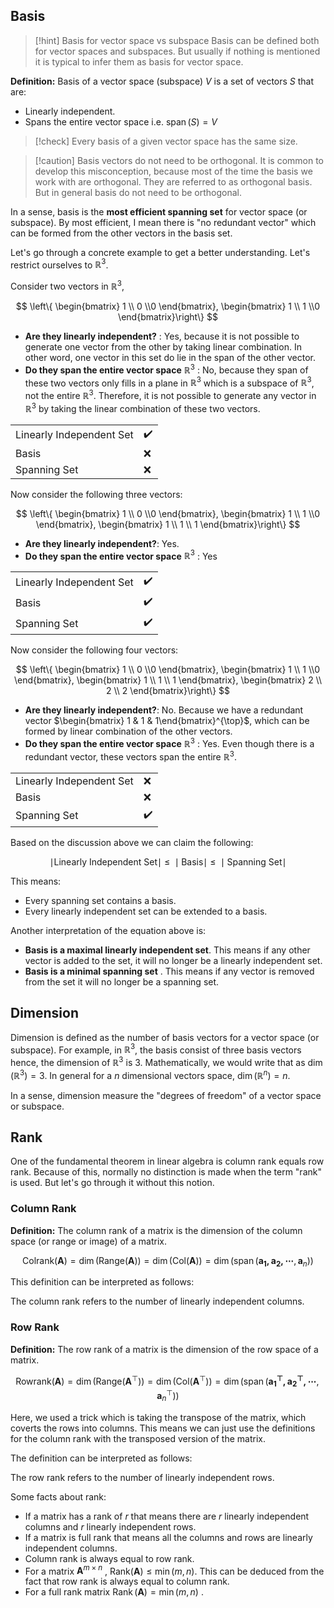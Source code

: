 
## Basis 

> [!hint] Basis for vector space vs subspace
> Basis can be defined both for vector spaces and subspaces. But usually if nothing is mentioned it is typical to infer them as basis for vector space.

**Definition:** Basis of a vector space (subspace) $V$  is a set of vectors $S$ that are:

- Linearly independent. 
- Spans the entire vector space i.e.  $\operatorname{span}(S)=V$

> [!check]  Every basis of a given vector space has the same size.


> [!caution] Basis vectors do not need to be orthogonal.
> It is common to develop this misconception, because most of the time the basis we work with are orthogonal. They are referred to as orthogonal basis. But in general basis do not need to be orthogonal.


In a sense, basis is the **most efficient spanning set** for vector space (or subspace).  By most efficient, I mean there is "no redundant vector" which can be formed from the other vectors in the basis set.

Let's go through a concrete example to get a better understanding. Let's restrict ourselves to $\mathbb{R}^3$.  

Consider two vectors in $\mathbb{R}^3$, 

$$
\left\{ \begin{bmatrix}
1 \\ 0 \\0
\end{bmatrix}, \begin{bmatrix}
1 \\ 1 \\0
\end{bmatrix}\right\}
$$

- **Are they linearly independent?** : Yes,  because it is not possible to generate one vector from the other by taking linear combination. In other word, one vector in this set do lie in the span of the other vector.
- **Do they span the entire vector space** $\mathbb{R}^3$ : No, because they span of these two vectors only fills in a plane in $\mathbb{R}^3$ which is a subspace of $\mathbb{R}^3$, not the entire $\mathbb{R}^3$. Therefore, it is not possible to generate any vector in $\mathbb{R}^3$ by taking the linear combination of these two vectors. 

|  |  |
| ---- | ---- |
| Linearly Independent Set | ✔️ |
| Basis | ❌ |
| Spanning Set | ❌ |


Now consider the following three vectors:


$$
\left\{ \begin{bmatrix}
1 \\ 0 \\0
\end{bmatrix}, \begin{bmatrix}
1 \\ 1 \\0
\end{bmatrix}, \begin{bmatrix}
1  \\
1 \\
1
\end{bmatrix}\right\}
$$
- **Are they linearly independent?**:  Yes. 
- **Do they span the entire vector space** $\mathbb{R}^3$ : Yes

|  |  |
| ---- | ---- |
| Linearly Independent Set | ✔️ |
| Basis | ✔️ |
| Spanning Set | ✔️ |

Now consider the following four vectors: 

$$
\left\{ \begin{bmatrix}
1 \\ 0 \\0
\end{bmatrix}, \begin{bmatrix}
1 \\ 1 \\0
\end{bmatrix}, \begin{bmatrix}
1  \\
1 \\
1
\end{bmatrix}, \begin{bmatrix}
2  \\
2 \\
2
\end{bmatrix}\right\}
$$

 - **Are they linearly independent?**:  No. Because we have a redundant vector $\begin{bmatrix} 1 & 1 & 1\end{bmatrix}^{\top}$, which can be formed by linear combination of the other vectors.
- **Do they span the entire vector space** $\mathbb{R}^3$ : Yes. Even though there is a redundant vector, these vectors span the entire $\mathbb{R}^3$.

|  |  |
| ---- | ---- |
| Linearly Independent Set | ❌ |
| Basis | ❌ |
| Spanning Set | ✔️ |

Based on the discussion above we can claim the following:

$$
\mid \text{Linearly Independent Set}\mid ~\leq ~\mid \text{Basis} \mid ~\leq ~\mid \text{Spanning Set}\mid 
$$

This means:

- Every spanning set contains a basis. 
- Every linearly independent set can be extended to a basis. 

Another interpretation of the equation above is:

- **Basis is a maximal linearly independent set**. This means if any other vector is added to the set, it will no longer be a linearly independent set.
- **Basis is a minimal spanning set** . This means if any vector is removed from the set it will no longer be a spanning set.


## Dimension 

Dimension is defined as the number of basis vectors for a vector space (or subspace). For example, in $\mathbb{R}^3$, the basis consist of three basis vectors hence, the dimension of $\mathbb{R}^3$ is $3$.  Mathematically, we would write that as $\operatorname{dim}(\mathbb{R}^3)=3$. In general for a $n$ dimensional vectors space,  $\operatorname{dim}(\mathbb{R}^n)=n$.

In a sense, dimension measure the "degrees of freedom" of a vector space or subspace.

## Rank

One of the fundamental theorem in linear algebra is column rank equals row rank. Because of this, normally no distinction is made when the term "rank" is used. But let's go through it without this notion. 
### Column Rank 

**Definition:**  The column rank of a matrix is the dimension of the column space (or range or image) of a matrix. 

$$
\operatorname{Col rank(\mathbf{A})}=\operatorname{dim}(\operatorname{Range(\mathbf{A})}) = \operatorname{dim}(\operatorname{Col(\mathbf{A})})=\operatorname{dim}(\operatorname{span}(\mathbf{a_{1},\mathbf{a}_{2},\cdots},\mathbf{a}_{n}))
$$

This definition can be interpreted as follows:

The column rank refers to the number of linearly independent columns. 

### Row Rank 

**Definition:** The row rank of a matrix is the dimension of the row space of a matrix. 

$$
\operatorname{Row rank(\mathbf{A})}=\operatorname{dim}(\operatorname{Range(\mathbf{A}^\top)}) = \operatorname{dim}(\operatorname{Col(\mathbf{A}^\top)})=\operatorname{dim}(\operatorname{span}(\mathbf{a^{\top}_{1},\mathbf{a}^{\top}_{2},\cdots},\mathbf{a}^{\top}_{n}))
$$

Here, we used a trick which is taking the transpose of the matrix, which coverts the rows into columns. This means we can just use the definitions for the column rank with the transposed version of the matrix.

The definition can be interpreted as follows:

The row rank refers to the number of linearly independent rows. 

Some  facts about rank:
- If a matrix has a rank of $r$ that means there are $r$ linearly independent columns and $r$ linearly independent rows.
- If a matrix is full rank that means all the columns and rows are linearly independent columns.
- Column rank is always equal to row rank. 
- For  a matrix $\mathbf{A}^{m \times n}$ , $\operatorname{Rank(\mathbf{A})} \leq \operatorname{min}(m,n)$.  This can be deduced from the fact that row rank is always equal to column rank.
- For a full rank matrix $\operatorname{Rank}(\mathbf{A})=\operatorname{min} (m,n)$ .


